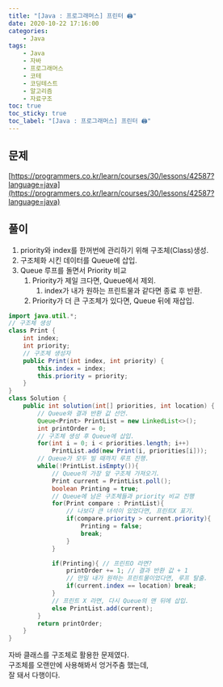 ```yaml
---
title: "[Java : 프로그래머스] 프린터 🖨️"
date: 2020-10-22 17:16:00
categories:
    - Java
tags:
    - Java
    - 자바
    - 프로그래머스
    - 코테
    - 코딩테스트
    - 알고리즘
    - 자료구조
toc: true
toc_sticky: true
toc_label: "[Java : 프로그래머스] 프린터 🖨️"
---
```

## 문제
[https://programmers.co.kr/learn/courses/30/lessons/42587?language=java](https://programmers.co.kr/learn/courses/30/lessons/42587?language=java)

## 풀이

1. priority와 index를 한꺼번에 관리하기 위해 구조체(Class)생성.
2. 구조체화 시킨 데이터를 Queue에 삽입.
3. Queue 루프를 돌면서 Priority 비교
    1. Priority가 제일 크다면, Queue에서 제외.
        1. index가 내가 원하는 프린트물과 같다면 종료 후 반환.
    2. Priority가 더 큰 구조체가 있다면, Queue 뒤에 재삽입.

```java
import java.util.*;
// 구조체 생성
class Print {
    int index;
    int priority;
    // 구조체 생성자
    public Print(int index, int priority) {
        this.index = index;
        this.priority = priority;
    }
}
class Solution {
    public int solution(int[] priorities, int location) {
        // Queue와 결과 반환 값 선언.
        Queue<Print> PrintList = new LinkedList<>();
        int printOrder = 0;
        // 구조체 생성 후 Queue에 삽입.
        for(int i = 0; i < priorities.length; i++)
            PrintList.add(new Print(i, priorities[i]));
        // Queue가 모두 빌 때까지 루프 진행.
        while(!PrintList.isEmpty()){
            // Queue의 가장 앞 구조체 가져오기.
            Print current = PrintList.poll();
            boolean Printing = true;
            // Queue에 남은 구조체들과 priority 비교 진행
            for(Print compare : PrintList){
                // 나보다 큰 녀석이 있었다면, 프린트X 표기.
                if(compare.priority > current.priority){
                    Printing = false;
                    break;
                }
            }

            if(Printing){ // 프린트O 라면?
                printOrder += 1; // 결과 반환 값 + 1
                // 만일 내가 원하는 프린트물이었다면, 루프 탈출.
                if(current.index == location) break;
            }
            // 프린트 X 라면, 다시 Queue의 맨 뒤에 삽입.
            else PrintList.add(current);
        }
        return printOrder;
    }
}
```
  
자바 클래스를 구조체로 활용한 문제였다.  
구조체를 오랜만에 사용해봐서 엉거주춤 했는데,  
잘 돼서 다행이다.